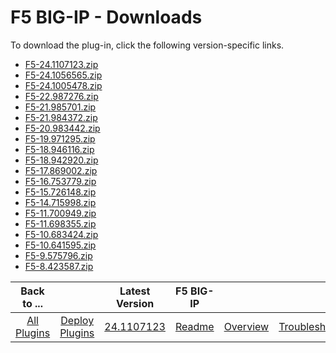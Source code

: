 
# F5 BIG-IP - Downloads

To download the plug-in, click the following version-specific links.
- [F5-24.1107123.zip](https://raw.githubusercontent.com/UrbanCode/IBM-UCD-PLUGINS/main/files/F5/F5-24.1107123.zip)
- [F5-24.1056565.zip](https://raw.githubusercontent.com/UrbanCode/IBM-UCD-PLUGINS/main/files/F5/F5-24.1056565.zip)
- [F5-24.1005478.zip](https://raw.githubusercontent.com/UrbanCode/IBM-UCD-PLUGINS/main/files/F5/F5-24.1005478.zip)
- [F5-22.987276.zip](https://raw.githubusercontent.com/UrbanCode/IBM-UCD-PLUGINS/main/files/F5/F5-22.987276.zip)
- [F5-21.985701.zip](https://raw.githubusercontent.com/UrbanCode/IBM-UCD-PLUGINS/main/files/F5/F5-21.985701.zip)
- [F5-21.984372.zip](https://raw.githubusercontent.com/UrbanCode/IBM-UCD-PLUGINS/main/files/F5/F5-21.984372.zip)
- [F5-20.983442.zip](https://raw.githubusercontent.com/UrbanCode/IBM-UCD-PLUGINS/main/files/F5/F5-20.983442.zip)
- [F5-19.971295.zip](https://raw.githubusercontent.com/UrbanCode/IBM-UCD-PLUGINS/main/files/F5/F5-19.971295.zip)
- [F5-18.946116.zip](https://raw.githubusercontent.com/UrbanCode/IBM-UCD-PLUGINS/main/files/F5/F5-18.946116.zip)
- [F5-18.942920.zip](https://raw.githubusercontent.com/UrbanCode/IBM-UCD-PLUGINS/main/files/F5/F5-18.942920.zip)
- [F5-17.869002.zip](https://raw.githubusercontent.com/UrbanCode/IBM-UCD-PLUGINS/main/files/F5/F5-17.869002.zip)
- [F5-16.753779.zip](https://raw.githubusercontent.com/UrbanCode/IBM-UCD-PLUGINS/main/files/F5/F5-16.753779.zip)
- [F5-15.726148.zip](https://raw.githubusercontent.com/UrbanCode/IBM-UCD-PLUGINS/main/files/F5/F5-15.726148.zip)
- [F5-14.715998.zip](https://raw.githubusercontent.com/UrbanCode/IBM-UCD-PLUGINS/main/files/F5/F5-14.715998.zip)
- [F5-11.700949.zip](https://raw.githubusercontent.com/UrbanCode/IBM-UCD-PLUGINS/main/files/F5/F5-11.700949.zip)
- [F5-11.698355.zip](https://raw.githubusercontent.com/UrbanCode/IBM-UCD-PLUGINS/main/files/F5/F5-11.698355.zip)
- [F5-10.683424.zip](https://raw.githubusercontent.com/UrbanCode/IBM-UCD-PLUGINS/main/files/F5/F5-10.683424.zip)
- [F5-10.641595.zip](https://raw.githubusercontent.com/UrbanCode/IBM-UCD-PLUGINS/main/files/F5/F5-10.641595.zip)
- [F5-9.575796.zip](https://raw.githubusercontent.com/UrbanCode/IBM-UCD-PLUGINS/main/files/F5/F5-9.575796.zip)
- [F5-8.423587.zip](https://raw.githubusercontent.com/UrbanCode/IBM-UCD-PLUGINS/main/files/F5/F5-8.423587.zip)

|Back to ...||Latest Version|F5 BIG-IP ||||
| :---: | :---: | :---: | :---: | :---: | :---: | :---: |
|[All Plugins](../../index.md)|[Deploy Plugins](../README.md)|[24.1107123](https://raw.githubusercontent.com/UrbanCode/IBM-UCD-PLUGINS/main/files/F5/F5-24.1107123.zip)|[Readme](README.md)|[Overview](overview.md)|[Troubleshooting](troubleshooting.md)|[Steps](steps.md)|
